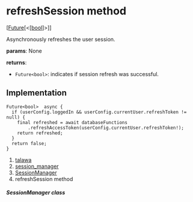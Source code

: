 
<div>

# refreshSession method

</div>


[[Future](https://api.flutter.dev/flutter/dart-core/Future-class.html)[\<[[bool](https://api.flutter.dev/flutter/dart-core/bool-class.html)]\>]]




Asynchronously refreshes the user session.

**params**: None

**returns**:

-   `Future<bool>`: indicates if session refresh was successful.



## Implementation

``` language-dart
Future<bool>  async {
  if (userConfig.loggedIn && userConfig.currentUser.refreshToken != null) {
    final refreshed = await databaseFunctions
        .refreshAccessToken(userConfig.currentUser.refreshToken!);
    return refreshed;
  }
  return false;
}
```







1.  [talawa](../../index.html)
2.  [session_manager](../../services_session_manager/)
3.  [SessionManager](../../services_session_manager/SessionManager-class.html)
4.  refreshSession method

##### SessionManager class







